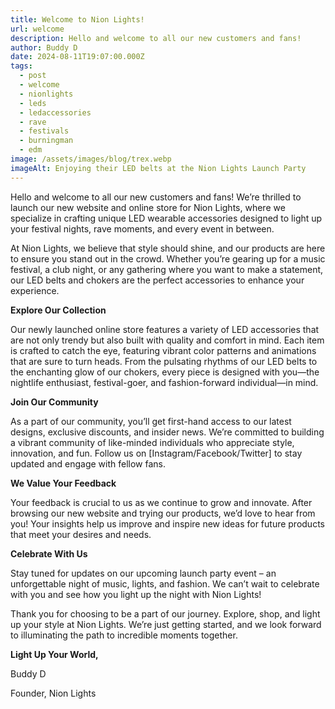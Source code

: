 ```yaml
---
title: Welcome to Nion Lights!
url: welcome
description: Hello and welcome to all our new customers and fans!
author: Buddy D
date: 2024-08-11T19:07:00.000Z
tags:
  - post
  - welcome
  - nionlights
  - leds
  - ledaccessories
  - rave
  - festivals
  - burningman
  - edm
image: /assets/images/blog/trex.webp
imageAlt: Enjoying their LED belts at the Nion Lights Launch Party
---
```

Hello and welcome to all our new customers and fans! We’re thrilled to launch our new website and online store for Nion Lights, where we specialize in crafting unique LED wearable accessories designed to light up your festival nights, rave moments, and every event in between.



At Nion Lights, we believe that style should shine, and our products are here to ensure you stand out in the crowd. Whether you’re gearing up for a music festival, a club night, or any gathering where you want to make a statement, our LED belts and chokers are the perfect accessories to enhance your experience.



**Explore Our Collection**



Our newly launched online store features a variety of LED accessories that are not only trendy but also built with quality and comfort in mind. Each item is crafted to catch the eye, featuring vibrant color patterns and animations that are sure to turn heads. From the pulsating rhythms of our LED belts to the enchanting glow of our chokers, every piece is designed with you—the nightlife enthusiast, festival-goer, and fashion-forward individual—in mind.



**Join Our Community**



As a part of our community, you’ll get first-hand access to our latest designs, exclusive discounts, and insider news. We’re committed to building a vibrant community of like-minded individuals who appreciate style, innovation, and fun. Follow us on \[Instagram/Facebook/Twitter] to stay updated and engage with fellow fans.



**We Value Your Feedback**



Your feedback is crucial to us as we continue to grow and innovate. After browsing our new website and trying our products, we’d love to hear from you! Your insights help us improve and inspire new ideas for future products that meet your desires and needs.



**Celebrate With Us**



Stay tuned for updates on our upcoming launch party event – an unforgettable night of music, lights, and fashion. We can’t wait to celebrate with you and see how you light up the night with Nion Lights!



Thank you for choosing to be a part of our journey. Explore, shop, and light up your style at Nion Lights. We’re just getting started, and we look forward to illuminating the path to incredible moments together.



**Light Up Your World,**



Buddy D

Founder, Nion Lights
